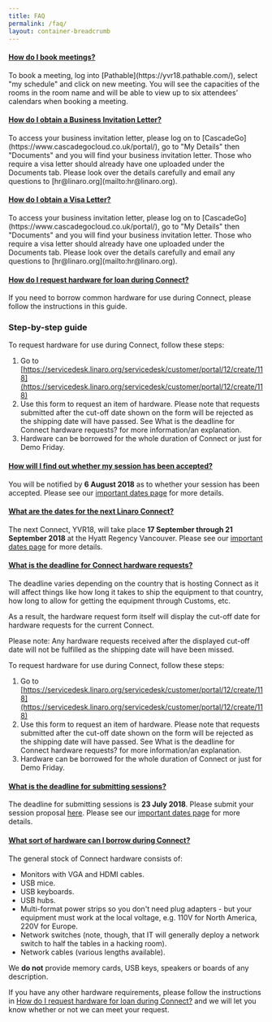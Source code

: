 ```yaml
---
title: FAQ
permalink: /faq/
layout: container-breadcrumb
---
```

<div class="panel-group faq" id="accordion" role="tablist" aria-multiselectable="true">


<div class="panel panel-default">
<div class="panel-heading" role="tab" id="howToBookMeetings">
<h4 class="panel-title">
<a role="button" data-toggle="collapse" data-parent="#accordion" href="#bookMeetingsCollapse" aria-expanded="true" aria-controls="bookMeetingsCollapse">
How do I book meetings?
</a>
</h4>
</div>
<div id="bookMeetingsCollapse" class="panel-collapse collapse in" role="tabpanel" aria-labelledby="howToBookMeetings">
<div class="panel-body" markdown="1">
To book a meeting, log into [Pathable](https://yvr18.pathable.com/), select "my schedule" and click on new meeting. You will see the capacities of the rooms in the room name and will be able to view up to six attendees’ calendars when booking a meeting.
</div>
</div>
</div>


<div class="panel panel-default">
<div class="panel-heading" role="tab" id="obtainingBusinessLetter">
<h4 class="panel-title">
<a class="collapsed" role="button" data-toggle="collapse" data-parent="#accordion" href="#obtainingBusinessLetterCollapse" aria-expanded="false" aria-controls="obtainingBusinessLetterCollapse">
How do I obtain a Business Invitation Letter?
</a>
</h4>
</div>
<div id="obtainingBusinessLetterCollapse" class="panel-collapse collapse" role="tabpanel" aria-labelledby="obtainingBusinessLetter">
<div class="panel-body" markdown="1">
To access your business invitation letter, please log on to [CascadeGo](https://www.cascadegocloud.co.uk/portal/), go to "My Details" then "Documents" and you will find your business invitation letter. Those who require a visa letter should already have one uploaded under the Documents tab. Please look over the details carefully and email any questions to [hr@linaro.org](mailto:hr@linaro.org).
</div>
</div>
</div>


<div class="panel panel-default">
<div class="panel-heading" role="tab" id="obtainingVisaLetter">
<h4 class="panel-title">
<a class="collapsed" role="button" data-toggle="collapse" data-parent="#accordion" href="#obtainingVisaLetterCollapse" aria-expanded="false" aria-controls="obtainingVisaLetterCollapse">
How do I obtain a Visa Letter?
</a>
</h4>
</div>
<div id="obtainingVisaLetterCollapse" class="panel-collapse collapse" role="tabpanel" aria-labelledby="obtainingVisaLetter">
<div class="panel-body" markdown="1">
To access your business invitation letter, please log on to [CascadeGo](https://www.cascadegocloud.co.uk/portal/), go to "My Details" then "Documents" and you will find your business invitation letter. Those who require a visa letter should already have one uploaded under the Documents tab. Please look over the details carefully and email any questions to [hr@linaro.org](mailto:hr@linaro.org).
</div>
</div>
</div>


<div class="panel panel-default">
<div class="panel-heading" role="tab" id="requestHardware">
<h4 class="panel-title">
<a class="collapsed" role="button" data-toggle="collapse" data-parent="#accordion" href="#requestHardwareCollapse" aria-expanded="false" aria-controls="requestHardwareCollapse">
How do I request hardware for loan during Connect?
</a>
</h4>
</div>
<div id="requestHardwareCollapse" class="panel-collapse collapse" role="tabpanel" aria-labelledby="requestHardware">
<div class="panel-body" markdown="1">

If you need to borrow common hardware for use during Connect, please follow the instructions in this guide.

### Step-by-step guide

To request hardware for use during Connect, follow these steps:

1. Go to [https://servicedesk.linaro.org/servicedesk/customer/portal/12/create/118](https://servicedesk.linaro.org/servicedesk/customer/portal/12/create/118)
2. Use this form to request an item of hardware. Please note that requests submitted after the cut-off date shown on the form will be rejected as the shipping date will have passed. See What is the deadline for Connect hardware requests? for more information/an explanation.
3. Hardware can be borrowed for the whole duration of Connect or just for Demo Friday.

</div>
</div>
</div>


<div class="panel panel-default">
<div class="panel-heading" role="tab" id="sessionAccepted">
<h4 class="panel-title">
<a class="collapsed" role="button" data-toggle="collapse" data-parent="#accordion" href="#sessionAcceptedCollapse" aria-expanded="false" aria-controls="sessionAcceptedCollapse">
How will I find out whether my session has been accepted?
</a>
</h4>
</div>
<div id="sessionAcceptedCollapse" class="panel-collapse collapse" role="tabpanel" aria-labelledby="sessionAccepted">
<div class="panel-body" markdown="1">

You will be notified by **6 August 2018** as to whether your session has been accepted. Please see our [important dates page](/important-dates/) for more details.


</div>
</div>
</div>

<div class="panel panel-default">
<div class="panel-heading" role="tab" id="datesForNextConnect">
<h4 class="panel-title">
<a class="collapsed" role="button" data-toggle="collapse" data-parent="#accordion" href="#datesForNextConnectCollapse" aria-expanded="false" aria-controls="datesForNextConnectCollapse">
What are the dates for the next Linaro Connect?
</a>
</h4>
</div>
<div id="datesForNextConnectCollapse" class="panel-collapse collapse" role="tabpanel" aria-labelledby="datesForNextConnect">
<div class="panel-body" markdown="1">

The next Connect, YVR18, will take place __17 September through 21 September 2018__ at the Hyatt Regency Vancouver. Please see our [important dates page](/important-dates/) for more details.


</div>
</div>
</div>

<div class="panel panel-default">
<div class="panel-heading" role="tab" id="dealineForHardware">
<h4 class="panel-title">
<a class="collapsed" role="button" data-toggle="collapse" data-parent="#accordion" href="#dealineForHardwareCollapse" aria-expanded="false" aria-controls="dealineForHardwareCollapse">
What is the deadline for Connect hardware requests?
</a>
</h4>
</div>
<div id="dealineForHardwareCollapse" class="panel-collapse collapse" role="tabpanel" aria-labelledby="dealineForHardware">
<div class="panel-body" markdown="1">

The deadline varies depending on the country that is hosting Connect as it will affect things like how long it takes to ship the equipment to that country, how long to allow for getting the equipment through Customs, etc.

As a result, the hardware request form itself will display the cut-off date for hardware requests for the current Connect.

<div class="alert alert-info" role="alert">
Please note: Any hardware requests received after the displayed cut-off date will not be fulfilled as the shipping date will have been missed.
</div>


To request hardware for use during Connect, follow these steps:

1. Go to [https://servicedesk.linaro.org/servicedesk/customer/portal/12/create/118](https://servicedesk.linaro.org/servicedesk/customer/portal/12/create/118)
2. Use this form to request an item of hardware. Please note that requests submitted after the cut-off date shown on the form will be rejected as the shipping date will have passed. See What is the deadline for Connect hardware requests? for more information/an explanation.
3. Hardware can be borrowed for the whole duration of Connect or just for Demo Friday.

</div>
</div>
</div>

<div class="panel panel-default">
<div class="panel-heading" role="tab" id="deadlineForSessions">
<h4 class="panel-title">
<a class="collapsed" role="button" data-toggle="collapse" data-parent="#accordion" href="#deadlineForSessionsCollapse" aria-expanded="false" aria-controls="deadlineForSessionsCollapse">
What is the deadline for submitting sessions?
</a>
</h4>
</div>
<div id="deadlineForSessionsCollapse" class="panel-collapse collapse" role="tabpanel" aria-labelledby="deadlineForSessions">
<div class="panel-body" markdown="1">

The deadline for submitting sessions is __23 July 2018__. Please submit your session proposal [here](https://catalyst.omnipress.com/#collection/348/submission). Please see our [important dates page](/important-dates/) for more details.


</div>
</div>
</div>

<div class="panel panel-default">
<div class="panel-heading" role="tab" id="whatKindOfHardware">
<h4 class="panel-title">
<a class="collapsed" role="button" data-toggle="collapse" data-parent="#accordion" href="#whatKindOfHardwareCollapse" aria-expanded="false" aria-controls="whatKindOfHardwareCollapse">
What sort of hardware can I borrow during Connect?
</a>
</h4>
</div>
<div id="whatKindOfHardwareCollapse" class="panel-collapse collapse" role="tabpanel" aria-labelledby="whatKindOfHardware">
<div class="panel-body" markdown="1">

The general stock of Connect hardware consists of:

- Monitors with VGA and HDMI cables.
- USB mice.
- USB keyboards.
- USB hubs.
- Multi-format power strips so you don't need plug adapters - but your equipment must work at the local voltage, e.g. 110V for North America, 220V for Europe.
- Network switches (note, though, that IT will generally deploy a network switch to half the tables in a hacking room).
- Network cables (various lengths available).

We **do not** provide memory cards, USB keys, speakers or boards of any description.

If you have any other hardware requirements, please follow the instructions in [How do I request hardware for loan during Connect?](/faq/#requestHardwareCollapse) and we will let you know whether or not we can meet your request.

</div>
</div>
</div>
</div>